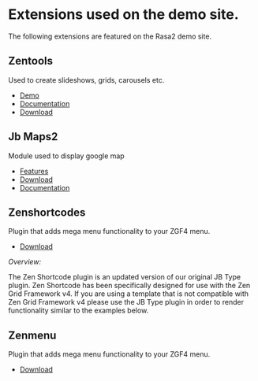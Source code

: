 Extensions used on the demo site.
====

The following extensions are featured on the Rasa2 demo site.

Zentools
----

Used to create slideshows, grids, carousels etc.
- <a href="http://zentools.joomlabamboo.com">Demo</a>
- <a href="http://zentools.joomlabamboo.com">Documentation</a>
- <a href="http://www.joomlabamboo.com/downloads/zentools-downloads">Download</a>

Jb Maps2
----

Module used to display google map
- <a href="http://www.joomlabamboo.com/joomla-extensions/maps2">Features</a>
- <a href="http://joomlabamboo.com/index.php?option=com_docman&task=doc_download&gid=677&Itemid=">Download</a>
- <a href="http://docs.joomlabamboo.com/joomla-extensions/jb-maps2-documentation">Documentation</a>


Zenshortcodes
----

Plugin that adds mega menu functionality to your ZGF4 menu.
- <a href="http://joomlabamboo.com/index.php?option=com_docman&task=doc_download&gid=694&Itemid=">Download</a>

*Overview:*

The Zen Shortcode plugin is an updated version of our original JB Type plugin. Zen Shortcode has been specifically designed for use with the Zen Grid Framework v4. If you are using a template that is not compatible with Zen Grid Framework v4 please use the JB Type plugin in order to render functionality similar to the examples below.


Zenmenu
----

Plugin that adds mega menu functionality to your ZGF4 menu.
- <a href="http://joomlabamboo.com/index.php?option=com_docman&task=doc_download&gid=694&Itemid=">Download</a>


